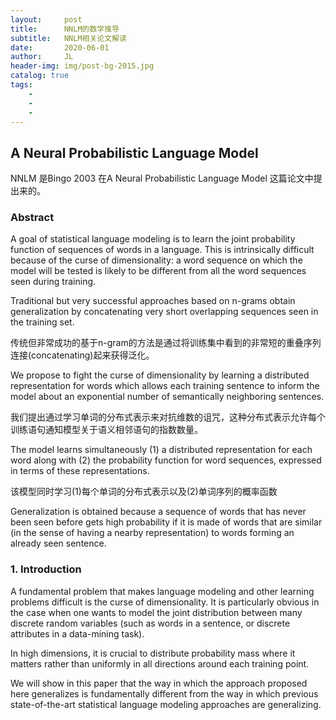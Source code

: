 ```yaml
---
layout:     post
title:      NNLM的数学推导
subtitle:   NNLM相关论文解读
date:       2020-06-01
author:     JL
header-img: img/post-bg-2015.jpg
catalog: true
tags:
    - 
    - 
    - 
---
```


## A Neural Probabilistic Language Model

NNLM 是Bingo 2003 在A Neural Probabilistic Language Model 这篇论文中提出来的。

### Abstract 

A goal of statistical language modeling is to learn the joint probability function of sequences of words in a language. This is intrinsically difficult because of the curse of dimensionality: a word sequence on which the model will be tested is likely to be different from all the word sequences seen during training.

Traditional but very successful approaches based on n-grams obtain generalization by concatenating very short overlapping sequences seen in the training set.

传统但非常成功的基于n-gram的方法是通过将训练集中看到的非常短的重叠序列连接(concatenating)起来获得泛化。

We propose to fight the curse of dimensionality by learning a distributed representation for words which allows each training sentence to inform the model about an exponential number of semantically neighboring sentences.

我们提出通过学习单词的分布式表示来对抗维数的诅咒，这种分布式表示允许每个训练语句通知模型关于语义相邻语句的指数数量。

The model learns simultaneously (1) a distributed representation for each word along with (2) the probability function for word sequences, expressed in terms of these representations.

该模型同时学习(1)每个单词的分布式表示以及(2)单词序列的概率函数

Generalization is obtained because a sequence of words that has never been seen before gets high 
probability if it is made of words that are similar (in the sense of having a nearby representation) to
words forming an already seen sentence.

### 1. Introduction

A fundamental problem that makes language modeling and other learning problems difficult is the
curse of dimensionality. It is particularly obvious in the case when one wants to model the joint
distribution between many discrete random variables (such as words in a sentence, or discrete attributes
in a data-mining task).

In high dimensions, it is crucial to distribute probability mass where it matters rather than uniformly in all directions around each training point.

We will show in this paper that the way in which the approach proposed here generalizes is fundamentally
different from the way in which previous state-of-the-art statistical language modeling approaches
are generalizing.